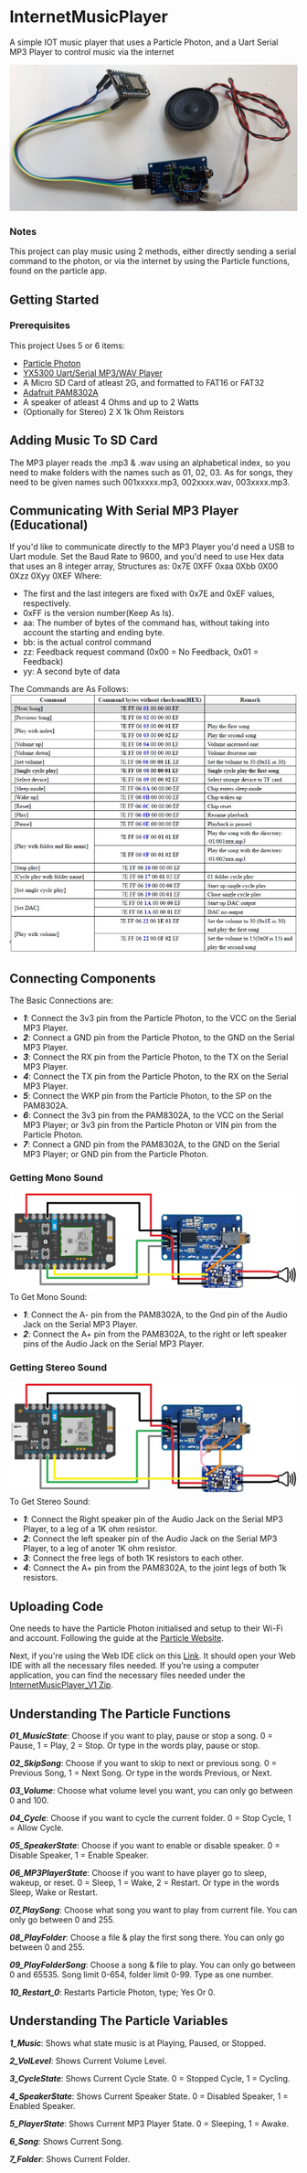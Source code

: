 # InternetMusicPlayer
A simple IOT music player that uses a Particle Photon, and a Uart Serial MP3 Player to control music via the internet

<img src="Images/FullSystem.jpg">

### Notes
This project can play music using 2 methods, either directly sending a serial command to the photon, 
or via the internet by using the Particle functions, found on the particle app.

## Getting Started
### Prerequisites
This project Uses 5 or 6 items:
- [Particle Photon](https://docs.particle.io/photon/)
- [YX5300 Uart/Serial MP3/WAV Player](https://www.dx.com/p/uart-control-serial-mp3-music-player-module-for-arduino-avr-arm-pic-blue-silver-2045959.html#.XxFjpG5FyUl)
- A Micro SD Card of atleast 2G, and formatted to FAT16 or FAT32
- [Adafruit PAM8302A](https://www.adafruit.com/product/2130)
- A speaker of atleast 4 Ohms and up to 2 Watts
- (Optionally for Stereo) 2 X 1k Ohm Reistors

## Adding Music To SD Card
The MP3 player reads the .mp3 & .wav using an alphabetical index, so you need to make folders with the
names such as 01, 02, 03. As for songs, they need to be given names such 001xxxxx.mp3, 002xxxx.wav, 003xxxx.mp3.

## Communicating With Serial MP3 Player (Educational)
If you'd like to communicate directly to the MP3 Player you'd need a USB to Uart module. Set the Baud Rate to 9600, and you'd need to use Hex data that uses an 8 integer array,
Structures as: 0x7E 0XFF 0xaa 0Xbb 0X00 0Xzz 0Xyy 0XEF
Where:
- The first and the last integers are fixed with 0x7E and 0xEF values, respectively.
- 0xFF is the version number(Keep As Is).
- aa: The number of bytes of the command has, without taking into account the starting and ending byte.
- bb: is the actual control command
- zz: Feedback request command (0x00 = No Feedback, 0x01 = Feedback)
- yy: A second byte of data

The Commands are As Follows:
<img src="Images/CommandCodes.jpg">

## Connecting Components
The Basic Connections are:
- **_1_**: Connect the 3v3 pin from the Particle Photon, to the VCC on the Serial MP3 Player.
- **_2_**: Connect a GND pin from the Particle Photon, to the GND on the Serial MP3 Player.
- **_3_**: Connect the RX pin from the Particle Photon, to the TX on the Serial MP3 Player.
- **_4_**: Connect the TX pin from the Particle Photon, to the RX on the Serial MP3 Player.
- **_5_**: Connect the WKP pin from the Particle Photon, to the SP on the PAM8302A.
- **_6_**: Connect the 3v3 pin from the PAM8302A, to the VCC on the Serial MP3 Player; or 3v3 pin from the Particle Photon or VIN pin from the Particle Photon.
- **_7_**: Connect a GND pin from the PAM8302A, to the GND on the Serial MP3 Player; or GND pin from the Particle Photon.

### Getting Mono Sound
<img src="Images/MonoSound.jpg">
To Get Mono Sound:

- **_1_**: Connect the A- pin from the PAM8302A, to the Gnd pin of the Audio Jack on the Serial MP3 Player. 
- **_2_**: Connect the A+ pin from the PAM8302A, to the right or left speaker pins of the Audio Jack on the Serial MP3 Player. 

### Getting Stereo Sound
<img src="Images/StereoSound.jpg">
To Get Stereo Sound:

- **_1_**: Connect the Right speaker pin of the Audio Jack on the Serial MP3 Player, to a leg of a 1K ohm resistor. 
- **_2_**: Connect the left speaker pin of the Audio Jack on the Serial MP3 Player, to a leg of anoter 1K ohm resistor.
- **_3_**: Connect the free legs of both 1K resistors to each other. 
- **_4_**: Connect the A+ pin from the PAM8302A, to the joint legs of both 1k resistors. 

## Uploading Code
One needs to have the Particle Photon initialised and setup to their Wi-Fi and account. Following the guide at the [Particle Website](https://docs.particle.io/quickstart/photon/).

Next, if you're using the Web IDE click on this [Link](https://go.particle.io/shared_apps/5f118e1afb925e0008ff4b5a). It should open your Web IDE with all the necessary files needed.
If you're using a computer application, you can find the necessary files needed under the [InternetMusicPlayer_V1 Zip](https://github.com/saifsabban/InternetMusicPlayer/tree/master/InternetMusicPlayer_V1).

## Understanding The Particle Functions

**_01_MusicState_**: Choose if you want to play, pause or stop a song. 0 = Pause, 1 = Play, 2 = Stop. Or type in the words play, pause or stop.

**_02_SkipSong_**: Choose if you want to skip to next or previous song. 0 = Previous Song, 1 = Next Song. Or type in the words Previous, or Next.

**_03_Volume_**: Choose what volume level you want, you can only go between 0 and 100.

**_04_Cycle_**: Choose if you want to cycle the current folder. 0 = Stop Cycle, 1 = Allow Cycle.

**_05_SpeakerState_**: Choose if you want to enable or disable speaker. 0 = Disable Speaker, 1 = Enable Speaker.

**_06_MP3PlayerState_**: Choose if you want to have player go to sleep, wakeup, or reset. 0 = Sleep, 1 = Wake, 2 = Restart. Or type in the words Sleep, Wake or Restart.

**_07_PlaySong_**: Choose what song you want to play from current file. You can only go between 0 and 255.

**_08_PlayFolder_**: Choose a file & play the first song there. You can only go between 0 and 255.

**_09_PlayFolderSong_**: Choose a song & file to play. You can only go between 0 and 65535. Song limit 0-654, folder limit 0-99. Type as one number.

**_10_Restart_0_**: Restarts Particle Photon, type; Yes Or 0.


## Understanding The Particle Variables

**_1_Music_**: Shows what state music is at Playing, Paused, or Stopped.

**_2_VolLevel_**: Shows Current Volume Level.

**_3_CycleState_**: Shows Current Cycle State. 0 = Stopped Cycle, 1 = Cycling.

**_4_SpeakerState_**: Shows Current Speaker State. 0 = Disabled Speaker, 1 = Enabled Speaker.

**_5_PlayerState_**: Shows Current MP3 Player State. 0 = Sleeping, 1 = Awake.

**_6_Song_**: Shows Current Song.

**_7_Folder_**: Shows Current Folder.
